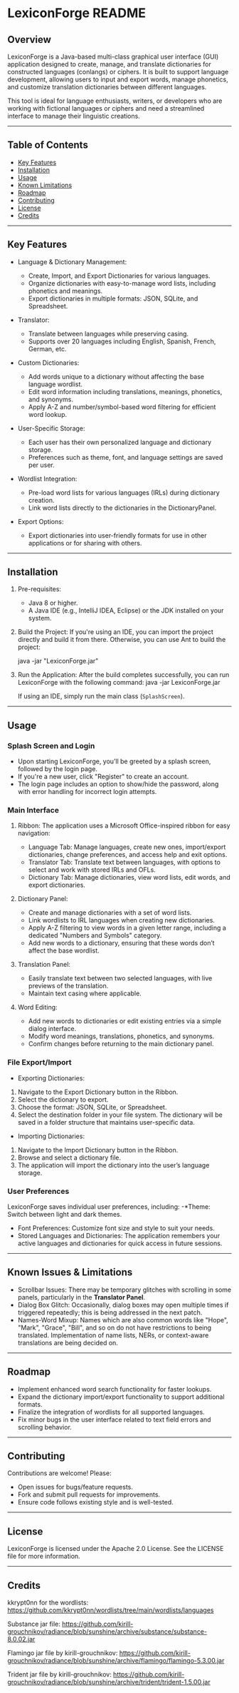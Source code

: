 # LexiconForge README

## Overview

LexiconForge is a Java-based multi-class graphical user interface (GUI) application designed to create, manage, and translate dictionaries for constructed languages (conlangs) or ciphers. It is built to support language development, allowing users to input and export words, manage phonetics, and customize translation dictionaries between different languages. 

This tool is ideal for language enthusiasts, writers, or developers who are working with fictional languages or ciphers and need a streamlined interface to manage their linguistic creations.

---

## Table of Contents

- [Key Features](#key-features)
- [Installation](#installation)
- [Usage](#usage)
- [Known Limitations](#known-limitations)
- [Roadmap](#roadmap)
- [Contributing](#contributing)
- [License](#license)
- [Credits](#credits)

---

## Key Features

- Language & Dictionary Management:
  - Create, Import, and Export Dictionaries for various languages.
  - Organize dictionaries with easy-to-manage word lists, including phonetics and meanings.
  - Export dictionaries in multiple formats: JSON, SQLite, and Spreadsheet.

- Translator:
  - Translate between languages while preserving casing.
  - Supports over 20 languages including English, Spanish, French, German, etc.
  
- Custom Dictionaries:
  - Add words unique to a dictionary without affecting the base language wordlist.
  - Edit word information including translations, meanings, phonetics, and synonyms.
  - Apply A-Z and number/symbol-based word filtering for efficient word lookup.

- User-Specific Storage:
  - Each user has their own personalized language and dictionary storage.
  - Preferences such as theme, font, and language settings are saved per user.
  
- Wordlist Integration:
  - Pre-load word lists for various languages (IRLs) during dictionary creation.
  - Link word lists directly to the dictionaries in the DictionaryPanel.
  
- Export Options:
  - Export dictionaries into user-friendly formats for use in other applications or for sharing with others.

---

## Installation

1. Pre-requisites:
   - Java 8 or higher.
   - A Java IDE (e.g., IntelliJ IDEA, Eclipse) or the JDK installed on your system.


3. Build the Project:
   If you're using an IDE, you can import the project directly and build it from there. Otherwise, you can use Ant to build the project:

   java -jar "LexiconForge.jar"

5. Run the Application:
   After the build completes successfully, you can run LexiconForge with the following command:
   java -jar LexiconForge.jar

   If using an IDE, simply run the main class (`SplashScreen`).

---

## Usage

### Splash Screen and Login
- Upon starting LexiconForge, you’ll be greeted by a splash screen, followed by the login page.
- If you're a new user, click "Register" to create an account.
- The login page includes an option to show/hide the password, along with error handling for incorrect login attempts.

### Main Interface

1. Ribbon:
   The application uses a Microsoft Office-inspired ribbon for easy navigation:
   - Language Tab: Manage languages, create new ones, import/export dictionaries, change preferences, and access help and exit options.
   - Translator Tab: Translate text between languages, with options to select and work with stored IRLs and OFLs.
   - Dictionary Tab: Manage dictionaries, view word lists, edit words, and export dictionaries.

2. Dictionary Panel:
   - Create and manage dictionaries with a set of word lists.
   - Link wordlists to IRL languages when creating new dictionaries.
   - Apply A-Z filtering to view words in a given letter range, including a dedicated "Numbers and Symbols" category.
   - Add new words to a dictionary, ensuring that these words don’t affect the base wordlist.

3. Translation Panel:
   - Easily translate text between two selected languages, with live previews of the translation.
   - Maintain text casing where applicable.
   
4. Word Editing:
   - Add new words to dictionaries or edit existing entries via a simple dialog interface.
   - Modify word meanings, translations, phonetics, and synonyms.
   - Confirm changes before returning to the main dictionary panel.

### File Export/Import

- Exporting Dictionaries:
1. Navigate to the Export Dictionary button in the Ribbon.
2. Select the dictionary to export.
3. Choose the format: JSON, SQLite, or Spreadsheet.
4. Select the destination folder in your file system. The dictionary will be saved in a folder structure that maintains user-specific data.

- Importing Dictionaries:
1. Navigate to the Import Dictionary button in the Ribbon.
2. Browse and select a dictionary file.
3. The application will import the dictionary into the user’s language storage.

### User Preferences

LexiconForge saves individual user preferences, including:
-*Theme: Switch between light and dark themes.
- Font Preferences: Customize font size and style to suit your needs.
- Stored Languages and Dictionaries: The application remembers your active languages and dictionaries for quick access in future sessions.

---

## Known Issues & Limitations

- Scrollbar Issues: There may be temporary glitches with scrolling in some panels, particularly in the **Translator Panel**.
- Dialog Box Glitch: Occasionally, dialog boxes may open multiple times if triggered repeatedly; this is being addressed in the next patch.
- Names-Word Mixup: Names which are also common words like "Hope", "Mark", "Grace", "Bill", and so on do not have restrictions to being translated. Implementation of name lists, NERs, or context-aware translations are being decided on.

---

## Roadmap

- Implement enhanced word search functionality for faster lookups.
- Expand the dictionary import/export functionality to support additional formats.
- Finalize the integration of wordlists for all supported languages.
- Fix minor bugs in the user interface related to text field errors and scrolling behavior.

---

## Contributing

Contributions are welcome! Please:
- Open issues for bugs/feature requests.
- Fork and submit pull requests for improvements.
- Ensure code follows existing style and is well-tested.

---

## License

LexiconForge is licensed under the Apache 2.0 License. See the LICENSE file for more information.

---

## Credits
kkrypt0nn for the wordlists: https://github.com/kkrypt0nn/wordlists/tree/main/wordlists/languages

Substance jar file: https://github.com/kirill-grouchnikov/radiance/blob/sunshine/archive/substance/substance-8.0.02.jar

Flamingo jar file by kirill-grouchnikov: https://github.com/kirill-grouchnikov/radiance/blob/sunshine/archive/flamingo/flamingo-5.3.00.jar

Trident jar file by kirill-grouchnikov: https://github.com/kirill-grouchnikov/radiance/blob/sunshine/archive/trident/trident-1.5.00.jar
